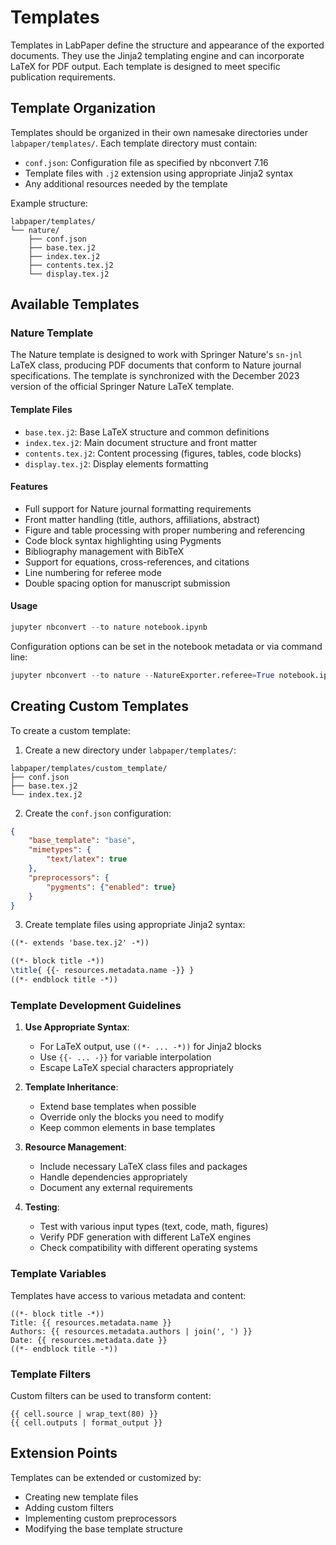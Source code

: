 # Templates

Templates in LabPaper define the structure and appearance of the exported documents. They use the Jinja2 templating engine and can incorporate LaTeX for PDF output. Each template is designed to meet specific publication requirements.

## Template Organization

Templates should be organized in their own namesake directories under `labpaper/templates/`. Each template directory must contain:

- `conf.json`: Configuration file as specified by nbconvert 7.16
- Template files with `.j2` extension using appropriate Jinja2 syntax
- Any additional resources needed by the template

Example structure:
```
labpaper/templates/
└── nature/
    ├── conf.json
    ├── base.tex.j2
    ├── index.tex.j2
    ├── contents.tex.j2
    └── display.tex.j2
```

## Available Templates

### Nature Template

The Nature template is designed to work with Springer Nature's `sn-jnl` LaTeX class, producing PDF documents that conform to Nature journal specifications. The template is synchronized with the December 2023 version of the official Springer Nature LaTeX template.

#### Template Files
- `base.tex.j2`: Base LaTeX structure and common definitions
- `index.tex.j2`: Main document structure and front matter
- `contents.tex.j2`: Content processing (figures, tables, code blocks)
- `display.tex.j2`: Display elements formatting

#### Features
- Full support for Nature journal formatting requirements
- Front matter handling (title, authors, affiliations, abstract)
- Figure and table processing with proper numbering and referencing
- Code block syntax highlighting using Pygments
- Bibliography management with BibTeX
- Support for equations, cross-references, and citations
- Line numbering for referee mode
- Double spacing option for manuscript submission

#### Usage
```python
jupyter nbconvert --to nature notebook.ipynb
```

Configuration options can be set in the notebook metadata or via command line:
```python
jupyter nbconvert --to nature --NatureExporter.referee=True notebook.ipynb
```

## Creating Custom Templates

To create a custom template:

1. Create a new directory under `labpaper/templates/`:
```
labpaper/templates/custom_template/
├── conf.json
├── base.tex.j2
└── index.tex.j2
```

2. Create the `conf.json` configuration:
```json
{
    "base_template": "base",
    "mimetypes": {
        "text/latex": true
    },
    "preprocessors": {
        "pygments": {"enabled": true}
    }
}
```

3. Create template files using appropriate Jinja2 syntax:
```latex
((*- extends 'base.tex.j2' -*))

((*- block title -*))
\title{ {{- resources.metadata.name -}} }
((*- endblock title -*))
```

### Template Development Guidelines

1. **Use Appropriate Syntax**:
   - For LaTeX output, use `((*- ... -*))` for Jinja2 blocks
   - Use `{{- ... -}}` for variable interpolation
   - Escape LaTeX special characters appropriately

2. **Template Inheritance**:
   - Extend base templates when possible
   - Override only the blocks you need to modify
   - Keep common elements in base templates

3. **Resource Management**:
   - Include necessary LaTeX class files and packages
   - Handle dependencies appropriately
   - Document any external requirements

4. **Testing**:
   - Test with various input types (text, code, math, figures)
   - Verify PDF generation with different LaTeX engines
   - Check compatibility with different operating systems

### Template Variables

Templates have access to various metadata and content:

```jinja
((*- block title -*))
Title: {{ resources.metadata.name }}
Authors: {{ resources.metadata.authors | join(', ') }}
Date: {{ resources.metadata.date }}
((*- endblock title -*))
```

### Template Filters

Custom filters can be used to transform content:

```jinja
{{ cell.source | wrap_text(80) }}
{{ cell.outputs | format_output }}
```

## Extension Points

Templates can be extended or customized by:
- Creating new template files
- Adding custom filters
- Implementing custom preprocessors
- Modifying the base template structure 